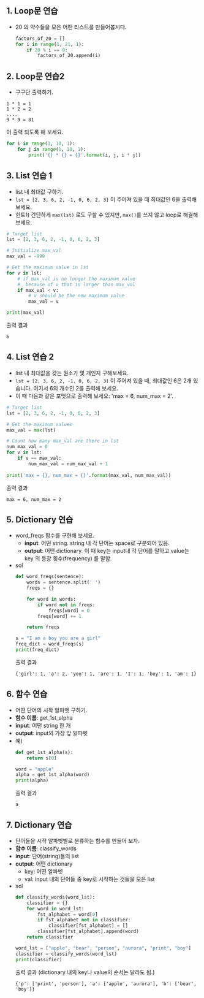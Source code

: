## 1. Loop문 연습
- 20 의 약수들을 모은 어떤 리스트를 만들어봅시다.
	```python
	factors_of_20 = []
    for i in range(1, 21, 1):
        if 20 % i == 0:
            factors_of_20.append(i)
	```
    
## 2. Loop문 연습2
- 구구단 출력하기.
```
1 * 1 = 1
1 * 2 = 2
....
9 * 9 = 81
```
이 출력 되도록 해 보세요.
```python
for i in range(1, 10, 1):
    for j in range(1, 10, 1):
        print('{} * {} = {}'.format(i, j, i * j))
```

## 3. List 연습 1
- list 내 최대값 구하기. 
- `lst = [2, 3, 6, 2, -1, 0, 6, 2, 3]` 이 주어져 있을 때 최대값인 6을 출력해보세요.
- 힌트1) 간단하게 `max(lst)` 로도 구할 수 있지만, `max()`를 쓰지 않고 loop로 해결해 보세요.

```python
# Target list
lst = [2, 3, 6, 2, -1, 0, 6, 2, 3]

# Initialize max_val
max_val = -999

# Get the maximum value in lst
for v in lst:
    # if max_val is no longer the maximum value
    #  because of v that is larger than max_val
    if max_val < v: 
        # v should be the new maximum value
        max_val = v

print(max_val)
```
출력 결과
```
6
```

## 4. List 연습 2
- list 내 최대값을 갖는 원소가 몇 개인지 구해보세요.
- `lst = [2, 3, 6, 2, -1, 0, 6, 2, 3]` 이 주어져 있을 때, 최대값인 6은 2개 있습니다. 여기서 6의 개수인 2를 출력해 보세요.
- 이 때 다음과 같은 포맷으로 출력해 보세요: 'max = 6, num_max = 2'.

```python
# Target list
lst = [2, 3, 6, 2, -1, 0, 6, 2, 3]

# Get the maximum values
max_val = max(lst)

# Count how many max_val are there in lst
num_max_val = 0
for v in lst:
    if v == max_val:
        num_max_val = num_max_val + 1
        
print('max = {}, num_max = {}'.format(max_val, num_max_val))
```
출력 결과
```
max = 6, num_max = 2
```

## 5. Dictionary 연습 
- word_freqs 함수를 구현해 보세요.
    - **input**: 어떤 string. string 내 각 단어는 space로 구분되어 있음.
    - **output**: 어떤 dictionary. 이 때 key는 input내 각 단어를 말하고 value는 key 의 등장 횟수(frequency) 를 말함.
- sol
    ```python
    def word_freqs(sentence):
        words = sentence.split(' ')
        freqs = {}

        for word in words:
            if word not in freqs:
                freqs[word] = 0
            freqs[word] += 1

        return freqs

    s = "I am a boy you are a girl"
    freq_dict = word_freqs(s)
    print(freq_dict)
    ```
    출력 결과
    ```
    {'girl': 1, 'a': 2, 'you': 1, 'are': 1, 'I': 1, 'boy': 1, 'am': 1}
    ```

## 6. 함수 연습
- 어떤 단어의 시작 알파벳 구하기.
- **함수 이름**: get_1st_alpha
- **input**: 어떤 string 한 개
- **output**: input의 가장 앞 알파벳
- 예) 
    ```python
    def get_1st_alpha(s):
        return s[0]
    
    word = "apple"
    alpha = get_1st_alpha(word)
    print(alpha)
    ```
    출력 결과
    ```
    a
    ```
    
## 7. Dictionary 연습 
- 단어들을 시작 알파벳별로 분류하는 함수를 만들어 보자.
- **함수 이름**: classify_words
- **input**: 단어(string)들의 list
- **output**: 어떤 dictionary
    - key: 어떤 알파벳
    - val: input 내의 단어들 중 key로 시작하는 것들을 모은 list
- sol
    ```python
    def classify_words(word_lst):
        classifier = {}
        for word in word_lst:
            fst_alphabet = word[0]
            if fst_alphabet not in classifier:
                classifier[fst_alphabet] = []
            classifier[fst_alphabet].append(word)
        return classifier

    word_lst = ["apple", "bear", "person", "aurora", "print", "boy"]
    classifier = classify_words(word_lst)
    print(classifier)
    ```
    출력 결과 (dictionary 내의 key나 value의 순서는 달라도 됨.)
    ```
    {'p': ['print', 'person'], 'a': ['apple', 'aurora'], 'b': ['bear', 'boy']}
    ```
    